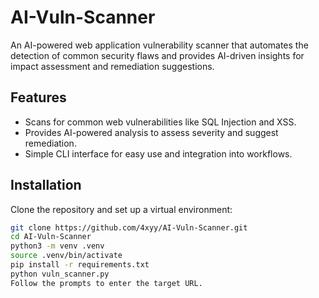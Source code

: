 # AI-Vuln-Scanner

An AI-powered web application vulnerability scanner that automates the detection of common security flaws and provides AI-driven insights for impact assessment and remediation suggestions.

## Features
- Scans for common web vulnerabilities like SQL Injection and XSS.
- Provides AI-powered analysis to assess severity and suggest remediation.
- Simple CLI interface for easy use and integration into workflows.

## Installation

Clone the repository and set up a virtual environment:
```bash
git clone https://github.com/4xyy/AI-Vuln-Scanner.git
cd AI-Vuln-Scanner
python3 -m venv .venv
source .venv/bin/activate
pip install -r requirements.txt
python vuln_scanner.py
Follow the prompts to enter the target URL.
